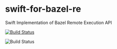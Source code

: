 # swift-for-bazel-re
Swift Implementation of Bazel Remote Execution API

[![Build Status](https://travis-ci.com/tschuett/swift-for-bazel-re.svg?branch=master)](https://travis-ci.com/tschuett/swift-for-bazel-re)

![Build Status](https://github.com/tschuett/swift-for-bazel-re/workflows/Swift/badge.svg)
